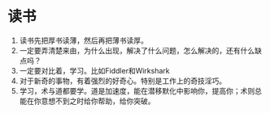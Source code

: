# 读书

1. 读书先把厚书读薄，然后再把薄书读厚。
2. 一定要弄清楚来由，为什么出现，解决了什么问题，怎么解决的，还有什么缺点吗？
3. 一定要对比着，学习。比如Fiddler和Wirkshark
4. 对于新奇的事物，有着强烈的好奇心。特别是工作上的奇技淫巧。
5. 学习，术与道都要学。道是加速度，能在潜移默化中影响你，提高你；术则总能在你意想不到之时给你帮助，给你突破。